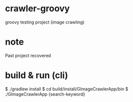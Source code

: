 # crawler-groovy
groovy testing project (image crawling)

# note
Past project recovered

# build & run (cli)
$ ./gradlew install
$ cd build/install/GImageCrawlerApp/bin
$ ./GImageCrawlerApp {search-keyword}
